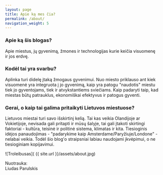 ```yaml
---
layout: page
title: Apie ką mes čia?
permalink: /about/
navigation_weight: 5
---
```


<h3> Apie ką šis blogas? </h3>

<p> Apie miestus, jų gyvenimą, žmones ir technologijas kurie keičia visuomenę ir jos erdvę. </p>

<h3> Kodėl tai yra svarbu? </h3>

<p> Aplinka turi didelę įtaką žmogaus gyvenimui. Nuo miesto priklauso ant kiek visuomenė yra integruota į jo gyvenimą, kaip yra patogu "naudotis" miestu tiek jo gyventojams, tiek ir atvykstantiems sviečiams. Kaip padaryti taip, kad miestas būtų patrauklus, ekonomiškai efektyvus ir patogus gyventi.
</p>

<h3> Gerai, o kaip tai galima pritaikyti Lietuvos miestuose? </h3>

<p> Lietuvos miestai turi savo išskirtinį kelią. Tai kas veikia Olandijoje ar Vokietijoje, nevisada gali pritapti ir mūsų šalyje, tai gali įtakoti skirtingi faktoriai - kultūra, teisinė ir politinė sistema, klimatas ir kita. Tiesioginis idėjos panaudojimas - "padarykime kaip Amsterdame/Paryžiuje/Londone" - nelabai veikia. Todėl šio blog'o straipsniai labiau naudojami įkvėpimui, o ne tiesioginiam kopijavimui. </p>


![Troleibusas]( {{ site.url }}/assets/about.jpg)
<div class="lighter smaller" style="margin:12px 0;">Nuotrauka: <br /> Liudas Parulskis					
</div>
